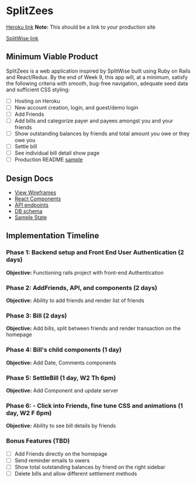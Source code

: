 # SplitZees

[Heroku link][heroku] **Note:** This should be a link to your production site

[SplitWise link][splitwise]

[heroku]: https://splitzees.herokuapp.com/#/
[splitwise]: https://secure.splitwise.com/

## Minimum Viable Product

SplitZees is a web application inspired by SplitWise built using Ruby on Rails
and React/Redux.  By the end of Week 9, this app will, at a minimum, satisfy the
following criteria with smooth, bug-free navigation, adequate seed data and
sufficient CSS styling:

- [ ] Hosting on Heroku
- [ ] New account creation, login, and guest/demo login
- [ ] Add Friends
- [ ] Add bills and categorize payer and payees amongst you and your friends
- [ ] Show outstanding balances by friends and total amount you owe or they owe you
- [ ] Settle bill
- [ ] See individual bill detail show page
- [ ] Production README [sample](/production_readme.md)

## Design Docs
* [View Wireframes][wireframes]
* [React Components][components]
* [API endpoints][api-endpoints]
* [DB schema][schema]
* [Sample State][sample-state]

[wireframes]: ../docs/wireframes
[components]: ../docs/components-hierarchy.md
[sample-state]: ./sample-state.md
[api-endpoints]: ../docs/api-endpoints.md
[schema]: ../docs/schema.md

## Implementation Timeline

### Phase 1: Backend setup and Front End User Authentication (2 days)

**Objective:** Functioning rails project with front-end Authentication

### Phase 2: AddFriends, API, and components (2 days)

**Objective:** Ability to add friends and render list of friends

### Phase 3: Bill (2 days)

**Objective:** Add bills, split between friends and render transaction on the homepage

### Phase 4: Bill's child components (1 day)

**Objective:** Add Date, Comments components

### Phase 5: SettleBill (1 day, W2 Th 6pm)

**Objective:** Add Component and update server

### Phase 6: - Click into Friends, fine tune CSS and animations (1 day, W2 F 6pm)

**Objective:** Ability to see bill details by friends

### Bonus Features (TBD)
- [ ] Add Friends directly on the homepage
- [ ] Send reminder emails to owers
- [ ] Show total outstanding balances by friend on the right sidebar
- [ ] Delete bills and allow different settlement methods

